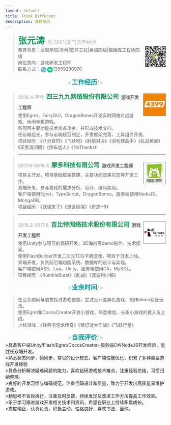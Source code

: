 ```yaml
---
layout: default
title: Think Different
description: 我的简历
---
```


><span style="font-size:28px;color:#159957;"><strong>张元涛</strong>&nbsp;<span style="color:#b8b8b8;font-size:16px;">男|1991|厦门|5年经验</span></span><br>
><img  style="float:right; margin-left:0.6em;" src="assets/code.jpg"  width="64" height="64" type="image/jpeg">
>教育背景：龙岩学院|本科|软件工程|英语四级|数据库工程师四级<br>
>岗位意向：游戏研发工程师<br>
>联系方式：<img src="assets/电话2.png"  width="20" height="20" type="image/jpeg" style="vertical-align: middle;"><img src="assets/微信1.png"  width="20" height="20" type="image/jpeg"  style="vertical-align: middle;">13959290970 

<center><span style="font-size:20px;color:#b8b8b8"><<span style="color:#009999"><strong>工作经历</strong></span>/></span></center>

><img style="float:right; margin:0.6em 0 0 0.6em;" src="assets/4399.png"  width="70" height="70" type="image/jpeg">
><strong style="line-height: 2;"><span style="color:#b8b8b8">2018.4-至今</span>&ensp;<span style="font-size: 19px;color:#159957">四三九九网络股份有限公司</span>&ensp;游戏开发工程师</strong><br>
>使用Egret，FairyGUI，DragonBones开发实时网络对战游戏、休闲单机游戏。<br>
>各项目主要功能技术难点攻关，并形成技术文档。<br>
>任前端组长，参与前端规范制定，开发框架完善、工具组件开发。<br>
>项目经历：《八分音符》《飞跃吧》《射箭对决》《羽毛球高手》《乱战英豪》《天黑请闭眼》《停车达人》《NoThanks》

>---
><img style="float:right; margin:0.6em 0 0 0.6em;" src="assets/modo.png"  width="70" height="70" type="image/jpeg">
><strong style="line-height: 2;"><span style="color:#b8b8b8">2017.6-2018.4</span>&ensp;<span style="font-size: 19px;color:#159957">摩多科技有限公司</span>&ensp;游戏开发工程师</strong><br>
>项目主开发，项目基础框架搭建，主要功能效果实现等开发工作。<br>
>双端开发，参与游戏的需求分析、设计、编码实现。<br>
>客户端使用Egret，TypeScript，DragonBones，服务端使用NodeJS，MongoDB。<br>
>项目经历：《妖怪来了》《流言侦探》《奇迹H5》

>---
><img style="float:right; margin:0.6em 0 0 0.6em;" src="assets/gbits.png"  width="70" height="70" type="image/jpeg">
><strong style="line-height: 2;"><span style="color:#b8b8b8">2015.2-2017.6</span>&ensp;<span style="font-size: 19px;color:#159957">吉比特网络技术股份有限公司</span>&ensp;游戏开发工程师</strong><br>
>使用Unity参与项目的预研开发，3D海战等demo制作，技术探索。<br>
>使用FlashBuilder开发二次元TCG卡牌游戏，项目于日本上线。<br>
>双端开发，负责前后端功能系统、数据库的设计与实现。<br>
>客户端使用AS3，Lua，Unity，服务端使用C#，MySQL。<br>
>项目经历：《RumbleBurst》《乱战》《波波利小镇》

<center><span style="font-size:20px;color:#b8b8b8"><<span style="color:#009999"><strong>业余时间</strong></span>/></span></center>

>在业余期间与朋友探讨游戏创意，尝试设计差异化游戏，制作demo验证玩法。<br>
>使用Egret和CocosCreator开发小游戏，熟悉微信、头条小游戏的接入与上线。<br>
>上线游戏：《经典泡泡龙传奇》《猜灯谜大作战》《飞跃行星》

<center><span style="font-size:20px;color:#b8b8b8"><<span style="color:#009999"><strong>自我评价</strong></span>/></span></center>
>具备客户端Unity/Flash/Egret/CocosCreator+服务端C#/NodeJS开发经验，能胜任双端开发。<br>
>熟悉状态同步，帧同步，常见的设计模式，客户端性能优化，积累了多种类型游戏开发经验<br>
>具备分析解决疑难问题的能力，喜欢钻研游戏技术难点，注重经验总结，习惯归纳整理。<br>
>良好的开发习惯与编码规范，注重代码设计和质量，致力于开发出高质量易维护游戏。<br>
>勤思考不盲目执行，注重及时反馈，持续发现及改进工作方法提高工作效率。<br>
>乐于学习跟进游戏开发相关技术和资讯，希望在职业上持续积累成长。<br>
>态度端正，认真负责，积极主动。性格良好，喜欢书法、篮球。<br>

<p id="botInfo">
<i>
<span style="color:#ffffff">Thanks</span>
</i>
</p>